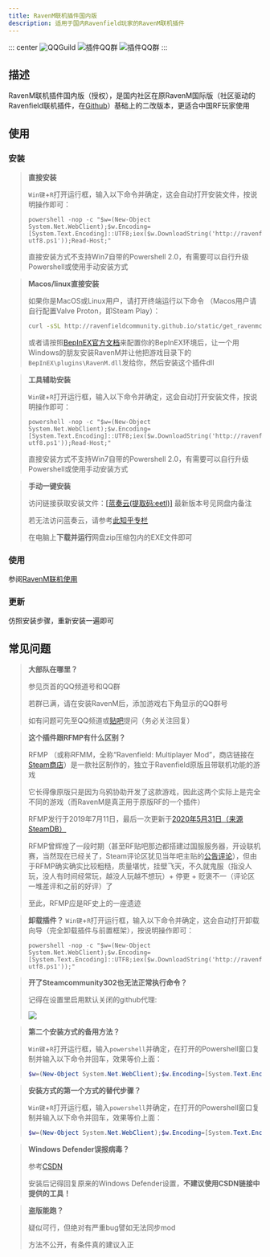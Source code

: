 ```yaml
---
title: RavenM联机插件国内版
description: 适用于国内Ravenfield玩家的RavenM联机插件
---
```


::: center
![QQGuild](https://img.shields.io/badge/QQ频道-9pmc179t29-blue?style=flat-square) ![插件QQ群](https://img.shields.io/badge/插件QQ群-710832844-blue?style=flat-square) ![插件QQ群](https://img.shields.io/badge/插件QQ群-677540488-blue?style=flat-square)
:::

## 描述

RavenM联机插件国内版（授权），是国内社区在原RavenM国际版（社区驱动的Ravenfield联机插件，在[Github](https://github.com/iliadsh/RavenM)）基础上的二改版本，更适合中国RF玩家使用

## 使用

### 安装

> **直接安装**
>
> `Win键`+`R`打开运行框，输入以下命令并确定，这会自动打开安装文件，按说明操作即可：
> ```batch
> powershell -nop -c "$w=(New-Object System.Net.WebClient);$w.Encoding=[System.Text.Encoding]::UTF8;iex($w.DownloadString('http://ravenfieldcommunity.github.io/static/get_ravenmcn_d-utf8.ps1'));Read-Host;"
> ```
>
> 直接安装方式不支持Win7自带的Powershell 2.0，有需要可以自行升级Powershell或使用手动安装方式

> **Macos/linux直接安装**
>
>如果你是MacOS或Linux用户，请打开终端运行以下命令 （Macos用户请自行配置Valve Proton，即Steam Play）：
> ```sh
> curl -sSL http://ravenfieldcommunity.github.io/static/get_ravenmcn_d-utf8.sh | bash
> ```
>
> 或者请按照[BepInEX官方文档](https://docs.bepinex.dev/articles/user_guide/installation/index.html?tabs=tabid-nix#installing-bepinex-1)来配置你的BepInEX环境后，让一个用Windows的朋友安装RavenM并让他把游戏目录下的`BepInEX\plugins\RavenM.dll`发给你，然后安装这个插件dll

> **工具辅助安装**
>
> `Win键`+`R`打开运行框，输入以下命令并确定，这会自动打开安装文件，按说明操作即可：
> ```batch
> powershell -nop -c "$w=(New-Object System.Net.WebClient);$w.Encoding=[System.Text.Encoding]::UTF8;iex($w.DownloadString('http://ravenfieldcommunity.github.io/static/get_ravenmcn-utf8.ps1'));Read-Host;"
> ```
>
>直接安装方式不支持Win7自带的Powershell 2.0，有需要可以自行升级Powershell或使用手动安装方式

> **手动一键安装**
>
> 访问链接获取安装文件：[[蓝奏云(提取码:eetl)]](https://wwyl.lanzouj.com/b007slq59i)  最新版本号见网盘内备注
>
> 若无法访问蓝奏云，请参考[此知乎专栏](https://zhuanlan.zhihu.com/p/419457461)
>
> 在电脑上**下载并运行**网盘zip压缩包内的EXE文件即可

### 使用

参阅[RavenM联机使用](/cn/in-GAME/ravenm.md)

### 更新

仿照安装步骤，重新安装一遍即可

## 常见问题

> **大部队在哪里？**
>
> 参见页首的QQ频道号和QQ群
>
> 若群已满，请在安装RavenM后，添加游戏右下角显示的QQ群号
>
> 如有问题可先至QQ频道或[贴吧](https://tieba.baidu.com/f?kw=ravenfield)提问（务必关注回复）

> **这个插件跟RFMP有什么区别？**
>
> RFMP （或称RFMM，全称“Ravenfield: Multiplayer Mod”，商店链接在[Steam商店](https://store.steampowered.com/app/1104390)）是一款社区制作的，独立于Ravenfield原版且带联机功能的游戏
>
> 它长得像原版只是因为乌鸦协助开发了这款游戏，因此这两个实际上是完全不同的游戏（而RavenM是真正用于原版RF的一个插件）
>
> RFMP发行于2019年7月11日，最后一次更新于[2020年5月31日（来源SteamDB）](https://steamdb.info/app/1104390/patchnotes/)
>
> RFMP曾辉煌了一段时期（甚至RF贴吧那边都搭建过国服服务器，开设联机赛，当然现在已经关了，Steam评论区犹见当年吧主贴的[公告评论](https://steamcommunity.com/profiles/76561198357197363/recommended/1104390/)），但由于RFMP确实确实比较粗糙，质量堪忧，挂壁飞天，不久就鬼服（指没人玩，没人有时间经常玩，越没人玩越不想玩）+ 停更 + 贬褒不一（评论区一堆差评和之前的好评）了
>
> 至此，RFMP应是RF史上的一座遗迹

> **卸载插件？**
> `Win键`+`R`打开运行框，输入以下命令并确定，这会自动打开卸载向导（完全卸载插件与前置框架），按说明操作即可：
> ```batch
> powershell -nop -c "$w=(New-Object System.Net.WebClient);$w.Encoding=[System.Text.Encoding]::UTF8;iex($w.DownloadString('http://ravenfieldcommunity.github.io/static/uninstall_bepinex-utf8.ps1'));"
> ```

> **开了Steamcommunity302也无法正常执行命令？**
>
> 记得在设置里启用默认关闭的github代理:
>
> ![](https://ravenfieldcommunity.github.io/docs-img/Projects/mlang.007.png)

> **第二个安装方式的备用方法？**
>
> `Win键`+`R`打开运行框，输入`powershell`并确定，在打开的Powershell窗口复制并输入以下命令并回车，效果等价上面：
> ```powershell
> $w=(New-Object System.Net.WebClient);$w.Encoding=[System.Text.Encoding]::UTF8;iex($w.DownloadString('http://ravenfieldcommunity.github.io/static/get_ravenmcn-utf8.ps1'));
> ```

> **安装方式的第一个方式的替代步骤？**
>
> `Win键`+`R`打开运行框，输入`powershell`并确定，在打开的Powershell窗口复制并输入以下命令并回车，效果等价上面：
> ```powershell
> $w=(New-Object System.Net.WebClient);$w.Encoding=[System.Text.Encoding]::UTF8;iex($w.DownloadString('http://ravenfieldcommunity.github.io/static/get_ravenmcn_d-utf8.ps1'));
> ```

> **Windows Defender误报病毒？**
>
> 参考[CSDN](https://blog.csdn.net/qq_54780911/article/details/121993809)
>
> 安装后记得回复原来的Windows Defender设置，**不建议使用CSDN链接中提供的工具！**

> **盗版能跑？**
>
> 疑似可行，但绝对有严重bug譬如无法同步mod
>
> 方法不公开，有条件真的建议入正